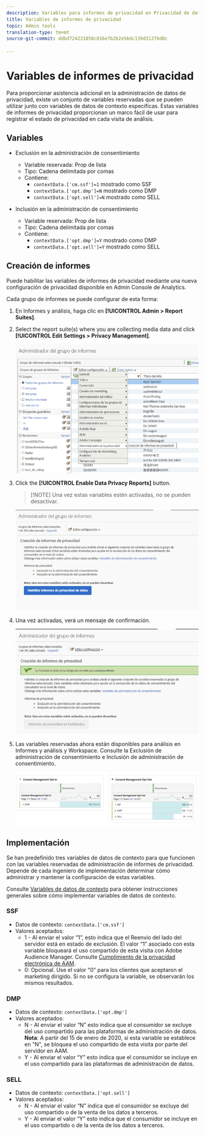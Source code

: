 ```yaml
---
description: Variables para informes de privacidad en Privacidad de datos.
title: Variables de informes de privacidad
topic: Admin tools
translation-type: tm+mt
source-git-commit: ddbd724231850c816e7b2b2e56dc139d31276d0c

---
```



# Variables de informes de privacidad

Para proporcionar asistencia adicional en la administración de datos de privacidad, existe un conjunto de variables reservadas que se pueden utilizar junto con variables de datos de contexto específicas.
Estas variables de informes de privacidad proporcionan un marco fácil de usar para registrar el estado de privacidad en cada visita de análisis.

## Variables

* Exclusión en la administración de consentimiento
   * Variable reservada: Prop de lista
   * Tipo: Cadena delimitada por comas
   * Contiene:
      * `contextData.['cm.ssf']=1` mostrado como SSF
      * `contextData.['opt.dmp']=N` mostrado como DMP
      * `contextData.['opt.sell']=N` mostrado como SELL

* Inclusión en la administración de consentimiento
   * Variable reservada: Prop de lista
   * Tipo: Cadena delimitada por comas
   * Contiene:
      * `contextData.['opt.dmp']=Y` mostrado como DMP
      * `contextData.['opt.sell']=Y` mostrado como SELL

## Creación de informes

Puede habilitar las variables de informes de privacidad mediante una nueva configuración de privacidad disponible en Admin Console de Analytics.

Cada grupo de informes se puede configurar de esta forma:
1. En Informes y análisis, haga clic en **[!UICONTROL Admin > Report Suites]**.
1. Select the report suite(s) where you are collecting media data and click **[!UICONTROL Edit Settings > Privacy Management]**.

   ![](assets/rsm-privacy-select.png)

1. Click the **[!UICONTROL Enable Data Privacy Reports]** button.

   > [!NOTE] Una vez estas variables estén activadas, no se pueden desactivar.

   ![](assets/rsm-privacy-enable.png)

1. Una vez activadas, verá un mensaje de confirmación.

   ![](assets/rsm-privacy-config.png)

1. Las variables reservadas ahora están disponibles para análisis en Informes y análisis y Workspace. Consulte la Exclusión de administración de consentimiento e Inclusión de administración de consentimiento.

   ![](assets/consent-management.png)

## Implementación

Se han predefinido tres variables de datos de contexto para que funcionen con las variables reservadas de administración de informes de privacidad.  Depende de cada ingeniero de implementación determinar cómo administrar y mantener la configuración de estas variables.

Consulte [Variables de datos de contexto](https://docs.adobe.com/help/en/analytics/implementation/javascript-implementation/variables-analytics-reporting/context-data-variables.html) para obtener instrucciones generales sobre cómo implementar variables de datos de contexto.

### SSF

* Datos de contexto: `contextData.['cm.ssf']`
* Valores aceptados:
   * 1 - Al enviar el valor “1”, esto indica que el Reenvío del lado del servidor está en estado de exclusión. El valor “1” asociado con esta variable bloqueará el uso compartido de esta visita con Adobe Audience Manager. Consulte [Cumplimiento de la privacidad electrónica de AAM](https://docs.adobe.com/help/en/analytics/integration/audience-analytics/audience-analytics-workflow/ssf-gdpr.html).
   * 0: Opcional. Use el valor &quot;0&quot; para los clientes que aceptaron el marketing dirigido. Si no se configura la variable, se observarán los mismos resultados.

### DMP

* Datos de contexto: `contextData.['opt.dmp']`
* Valores aceptados:
   * N - Al enviar el valor “N” esto indica que el consumidor se excluye del uso compartido para las plataformas de administración de datos.  **Nota**: A partir del 15 de enero de 2020, si esta variable se establece en &quot;N&quot;, se bloquea el uso compartido de esta visita por parte del servidor en AAM.
   * Y - Al enviar el valor “Y” esto indica que el consumidor se incluye en el uso compartido para las plataformas de administración de datos.

### SELL

* Datos de contexto: `contextData.['opt.sell']`
* Valores aceptados:
   * N - Al enviar el valor “N” indica que el consumidor se excluye del uso compartido o de la venta de los datos a terceros.
   * Y - Al enviar el valor “Y” esto indica que el consumidor se incluye en el uso compartido o de la venta de los datos a terceros.
